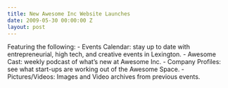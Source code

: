 ```yaml
---
title: New Awesome Inc Website Launches
date: 2009-05-30 00:00:00 Z
layout: post
---
```

 
<p>Featuring the following: - Events Calendar: stay up to date with entrepreneurial, high tech, and creative events in Lexington. - Awesome Cast: weekly podcast of what&rsquo;s new at Awesome Inc. - Company Profiles: see what start-ups are working out of the Awesome Space. - Pictures/Videos: Images and Video archives from previous events.</p>
